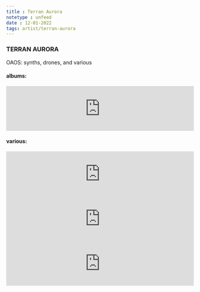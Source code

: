 ```yaml
---
title : Terran Aurora
notetype : unfeed
date : 12-01-2022
tags: artist/terran-aurora
---
```


### **TERRAN AURORA**

OAOS: synths, drones, and various

#### albums:
<iframe style="border: 0; width: 100%; height: 120px;" src="https://bandcamp.com/EmbeddedPlayer/album=4187920307/size=large/bgcol=333333/linkcol=ffffff/tracklist=false/artwork=small/transparent=true/" seamless><a href="https://eveningoflight.bandcamp.com/album/helical-birth">Helical Birth by Terran Aurora</a></iframe>

#### various:
<iframe style="border: 0; width: 100%; height: 120px;" src="https://bandcamp.com/EmbeddedPlayer/album=1514397279/size=large/bgcol=333333/linkcol=ffffff/tracklist=false/artwork=small/track=3378477948/transparent=true/" seamless><a href="https://magpiepirates.bandcamp.com/album/true-polymorph-dungeon-synth-vol-1">True Polymorph - Dungeon Synth vol. 1 by Terran Aurora</a></iframe>

<iframe style="border: 0; width: 100%; height: 120px;" src="https://bandcamp.com/EmbeddedPlayer/album=885374908/size=large/bgcol=333333/linkcol=fe7eaf/tracklist=false/artwork=small/transparent=true/" seamless><a href="https://eveningoflight.bandcamp.com/album/half-there">Half There by Terran Aurora</a></iframe>

<iframe style="border: 0; width: 100%; height: 120px;" src="https://bandcamp.com/EmbeddedPlayer/album=2890921433/size=large/bgcol=333333/linkcol=2ebd35/tracklist=false/artwork=small/transparent=true/" seamless><a href="https://eveningoflight.bandcamp.com/album/near-horizon">Near Horizon by Terran Aurora</a></iframe>